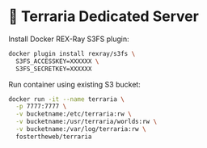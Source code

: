 # 🌲 Terraria Dedicated Server

Install Docker REX-Ray S3FS plugin:

```bash
docker plugin install rexray/s3fs \
  S3FS_ACCESSKEY=XXXXXX \
  S3FS_SECRETKEY=XXXXXX
```

Run container using existing S3 bucket:

```bash
docker run -it --name terraria \
  -p 7777:7777 \
  -v bucketname:/etc/terraria:rw \
  -v bucketname:/usr/terraria/worlds:rw \
  -v bucketname:/var/log/terraria:rw \
  fostertheweb/terraria
```
